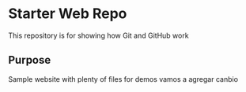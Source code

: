 # Starter Web Repo

This repository is for showing how Git and GitHub work

## Purpose

Sample website with plenty of files for demos
vamos a agregar canbio